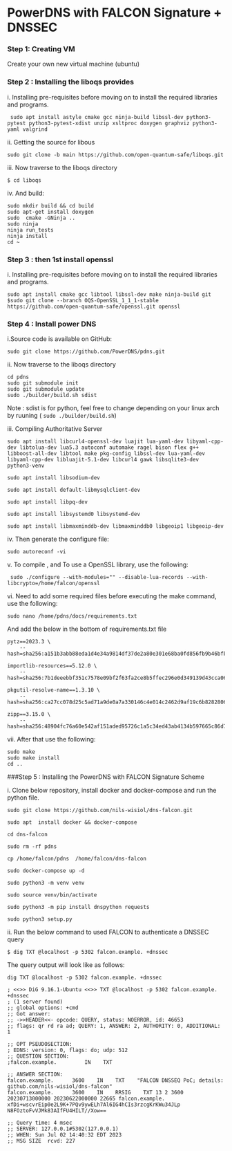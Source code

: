 
# PowerDNS with FALCON Signature + DNSSEC

### Step 1: Creating VM 

Create your own  new virtual machine (ubuntu) 

### Step 2 : Installing the liboqs provides

i. Installing pre-requisites before moving on to install the required libraries and programs.

```
 sudo apt install astyle cmake gcc ninja-build libssl-dev python3-pytest python3-pytest-xdist unzip xsltproc doxygen graphviz python3-yaml valgrind
```
ii. Getting the source for libous 

```
sudo git clone -b main https://github.com/open-quantum-safe/liboqs.git
```
iii. Now traverse to the liboqs directory 

``` $ cd liboqs ```

iv. And build:

```
sudo mkdir build && cd build
sudo apt-get install doxygen
sudo  cmake -GNinja ..
sudo ninja
ninja run_tests
ninja install
cd ~ 
```

### Step 3  : then 1st install openssl 

i. Installing pre-requisites before moving on to install the required libraries and programs.

```
sudo apt install cmake gcc libtool libssl-dev make ninja-build git
$sudo git clone --branch OQS-OpenSSL_1_1_1-stable https://github.com/open-quantum-safe/openssl.git openssl
```


### Step 4 : Install power DNS

i.Source code is available on GitHub:

```sudo git clone https://github.com/PowerDNS/pdns.git```

ii. Now traverse to the liboqs directory 

```
cd pdns
sudo git submodule init
sudo git submodule update
sudo ./builder/build.sh sdist
```
Note : sdist is for python, feel free to change depending on your linux arch by ruuning ( ```sudo ./builder/build.sh```)

iii. Compiling Authoritative Server

```
sudo apt install libcurl4-openssl-dev luajit lua-yaml-dev libyaml-cpp-dev libtolua-dev lua5.3 autoconf automake ragel bison flex g++ libboost-all-dev libtool make pkg-config libssl-dev lua-yaml-dev libyaml-cpp-dev libluajit-5.1-dev libcurl4 gawk libsqlite3-dev python3-venv

sudo apt install libsodium-dev

sudo apt install default-libmysqlclient-dev

sudo apt install libpq-dev

sudo apt install libsystemd0 libsystemd-dev

sudo apt install libmaxminddb-dev libmaxminddb0 libgeoip1 libgeoip-dev

```
iv. Then generate the configure file: 

```sudo autoreconf -vi```

v. To compile , and To use a OpenSSL library, use the following:

``` sudo ./configure --with-modules="" --disable-lua-records --with-libcrypto=/home/falcon/openssl```

vi. Need to add some required files before executing the make command, use the following:

```sudo nano /home/pdns/docs/requirements.txt ```

   And add  the below in the bottom of requirements.txt file 
```
pytz==2023.3 \
	--hash=sha256:a151b3abb88eda1d4e34a9814df37de2a80e301e68ba0fd856fb9b46bfbbbffb 
 
importlib-resources==5.12.0 \
	--hash=sha256:7b1deeebbf351c7578e09bf2f63fa2ce8b5ffec296e0d349139d43cca061a81a

pkgutil-resolve-name==1.3.10 \
	--hash=sha256:ca27cc078d25c5ad71a9de0a7a330146c4e014c2462d9af19c6b828280649c5e

zipp==3.15.0 \
	--hash=sha256:48904fc76a60e542af151aded95726c1a5c34ed43ab4134b597665c86d7ad556

```
vii. After that use the following:
 
 ```
 sudo make
 sudo make install
 cd ..

```


###Step 5  : Installing the PowerDNS with FALCON Signature Scheme

i. Clone below repository, install docker and docker-compose and run the python file. 

````
sudo git clone https://github.com/nils-wisiol/dns-falcon.git

sudo apt  install docker && docker-compose

cd dns-falcon

sudo rm -rf pdns

cp /home/falcon/pdns  /home/falcon/dns-falcon  

sudo docker-compose up -d

sudo python3 -m venv venv

sudo source venv/bin/activate

sudo python3 -m pip install dnspython requests 

sudo python3 setup.py

````

ii. Run the below command to used FALCON to authenticate a DNSSEC query 

``` $ dig TXT @localhost -p 5302 falcon.example. +dnssec   ```

The query output will look like as follows:

```
dig TXT @localhost -p 5302 falcon.example. +dnssec

; <<>> DiG 9.16.1-Ubuntu <<>> TXT @localhost -p 5302 falcon.example. +dnssec
; (1 server found)
;; global options: +cmd
;; Got answer:
;; ->>HEADER<<- opcode: QUERY, status: NOERROR, id: 46653
;; flags: qr rd ra ad; QUERY: 1, ANSWER: 2, AUTHORITY: 0, ADDITIONAL: 1

;; OPT PSEUDOSECTION:
; EDNS: version: 0, flags: do; udp: 512
;; QUESTION SECTION:
;falcon.example.   		 IN    TXT

;; ANSWER SECTION:
falcon.example.   	 3600    IN    TXT    "FALCON DNSSEQ PoC; details: github.com/nils-wisiol/dns-falcon"
falcon.example.   	 3600    IN    RRSIG    TXT 13 2 3600 20230713000000 20230622000000 22665 falcon.example. xfDi+wscvrEip0e2L9K+7PQv9ywELh7Al6IG4hCIs3rzcgKrKWu34JLp N8FOztoFvVJMk83AIfFU4HILT//Xow==

;; Query time: 4 msec
;; SERVER: 127.0.0.1#5302(127.0.0.1)
;; WHEN: Sun Jul 02 14:40:32 EDT 2023
;; MSG SIZE  rcvd: 227
```

